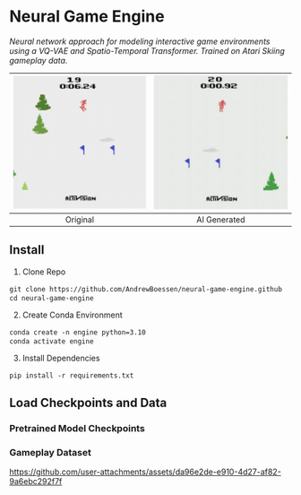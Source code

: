 # Neural Game Engine

_Neural network approach for modeling interactive game environments using a VQ-VAE and Spatio-Temporal Transformer. Trained on Atari Skiing gameplay data._

| ![SkiingGIF](./assets/original.gif) | ![Generated](./assets/game.gif) |
| :---------------------------------: | :-----------------------------: |
|              Original               |          AI Generated           |

## Install

1. Clone Repo

```
git clone https://github.com/AndrewBoessen/neural-game-engine.github
cd neural-game-engine
```

2. Create Conda Environment

```
conda create -n engine python=3.10
conda activate engine
```

3. Install Dependencies

```
pip install -r requirements.txt
```

## Load Checkpoints and Data

### Pretrained Model Checkpoints

### Gameplay Dataset

https://github.com/user-attachments/assets/da96e2de-e910-4d27-af82-9a6ebc292f7f



